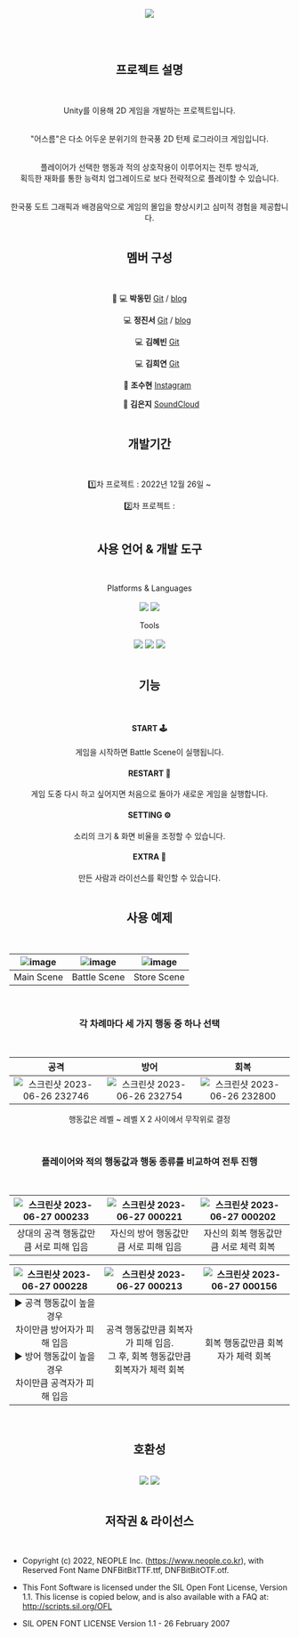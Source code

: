 <div align=center>

![](https://capsule-render.vercel.app/api?type=shark&section=header&color=gradient&text=%202022/2023%20Unity%20Project👋%20%20&height=200&fontSize=50&animation=fadeIn&fontAlignY=38)
 <br>
</div>
<div align=center>
<br><br>
   
## 프로젝트 설명
<br>
   
Unity를 이용해 2D 게임을 개발하는 프로젝트입니다. <br><br>

"어스름"은 다소 어두운 분위기의 한국풍 2D 턴제 로그라이크 게임입니다. <br><br>

플레이어가 선택한 행동과 적의 상호작용이 이루어지는 전투 방식과, <br>
획득한 재화를 통한 능력치 업그레이드로 보다 전략적으로 플레이할 수 있습니다. <br><br>

한국풍 도트 그래픽과 배경음악으로 게임의 몰입을 향상시키고 심미적 경험을 제공합니다. <br><br>

## 멤버 구성 
<br>

👑 💻 **박동민** [Git](https://github.com/chattymin) / [blog](https://naemamdaelo.tistory.com/)

　　💻 **정진서** [Git](https://github.com/JinNitt) / [blog](https://pharam.tistory.com/)

　　💻 **김혜빈** [Git](https://github.com/sunkong12)　　　

　　💻 **김희연** [Git](https://github.com/HeeYeon-Kim)　　　

　　🎨 **조수현** [Instagram](https://www.instagram.com/goyoung_villain/) 

　　　🎹 **김은지** [SoundCloud](https://soundcloud.com/4yagv0thkmafref=clipboard&p=i&c=1&si=DEFD317329394696B07B36C68136C9AD&utm_source=clipboard&utm_medium=text&utm_campaign=social_sharing)
<br><br>
   
## 개발기간
<br>
   
1️⃣차 프로젝트 : 2022년 12월 26일 ~ 

2️⃣차 프로젝트 : 
<br><br>
   
## 사용 언어 & 개발 도구
<br>  
   
Platforms & Languages <br><br>
<img src="https://img.shields.io/badge/Unity-FFFFFF?style=flat&logo=unity&logoColor=black" /> 
<img src="https://img.shields.io/badge/C%23-239120?style=flat&logo=csharp&logoColor=white" /> <br>

Tools <br><br>
<img src="https://img.shields.io/badge/Visual Studio Code-007ACC?style=flat&logo=visualstudiocode&logoColor=white" />
<img src="https://img.shields.io/badge/Notion-000000?style=flat&logo=notion&logoColor=white" />
<img src="https://img.shields.io/badge/GitHub-000000?style=flat&logo=github&logoColor=white" /> <br>
<br>
   
## 기능 
<br>
 
 #### START 🕹️<br>
 게임을 시작하면 Battle Scene이 실행됩니다.
 #### RESTART 🔄️<br>
 게임 도중 다시 하고 싶어지면 처음으로 돌아가 새로운 게임을 실행합니다.
 #### SETTING ⚙️<br>
소리의 크기 & 화면 비율을 조정할 수 있습니다.
 #### EXTRA 📃<br>
 만든 사람과 라이선스를 확인할 수 있습니다.
<br><br>

## 사용 예제
<br>

|![image](https://github.com/chattymin/UnityGameProject/assets/109129732/533e8faa-9ae5-42c2-999b-78f54d3aa026)|![image](https://github.com/chattymin/UnityGameProject/assets/109129732/49253310-90e8-4010-936f-e2c3e93e48b4)|![image](https://github.com/chattymin/UnityGameProject/assets/109129732/94694ecf-8251-4922-afdb-34820860a802)|
|:---:|:---:|:---:|
|Main Scene|Battle Scene|Store Scene|

<br>

### 각 차례마다 세 가지 행동 중 하나 선택
<br>

|공격|방어|회복|
|:---:|:---:|:---:|
|![스크린샷 2023-06-26 232746](https://github.com/chattymin/UnityGameProject/assets/109129732/b1de875a-6234-4a4c-a676-de0249b1fb3d)|![스크린샷 2023-06-26 232754](https://github.com/chattymin/UnityGameProject/assets/109129732/65e89ddb-1a96-4e2d-bed0-c2e69297434a)|![스크린샷 2023-06-26 232800](https://github.com/chattymin/UnityGameProject/assets/109129732/2b917d22-2c24-4634-829d-06db30a9e33d) |

행동값은 레벨 ~ 레벨 X 2 사이에서 무작위로 결정

<br>

### 플레이어와 적의 행동값과 행동 종류를 비교하여 전투 진행
<br>

|![스크린샷 2023-06-27 000233](https://github.com/chattymin/UnityGameProject/assets/109129732/a15a60d2-b654-4164-98c6-1d1c523d0df1)|![스크린샷 2023-06-27 000221](https://github.com/chattymin/UnityGameProject/assets/109129732/c6996169-aad2-42db-bc35-486c3e368689)|![스크린샷 2023-06-27 000202](https://github.com/chattymin/UnityGameProject/assets/109129732/85557a08-812f-48ee-b0ae-65ccafd096e4)|
|:---:|:---:|:---:|
|상대의 공격 행동값만큼 서로 피해 입음|자신의 방어 행동값만큼 서로 피해 입음|자신의 회복 행동값만큼 서로 체력 회복|

|![스크린샷 2023-06-27 000228](https://github.com/chattymin/UnityGameProject/assets/109129732/3e3b4eec-22bb-403c-9ca4-b3dfcb9b3cd7)|![스크린샷 2023-06-27 000213](https://github.com/chattymin/UnityGameProject/assets/109129732/08ae3353-e2fc-47c3-b0e9-6a5f9f453f6a)|![스크린샷 2023-06-27 000156](https://github.com/chattymin/UnityGameProject/assets/109129732/3abdb36c-709e-421a-a0e7-a04196ffd6a5)|
|:---:|:---:|:---:|
|▶ 공격 행동값이 높을 경우<br> 차이만큼 방어자가 피해 입음<br> ▶ 방어 행동값이 높을 경우<br> 차이만큼 공격자가 피해 입음|공격 행동값만큼 회복자가 피해 입음.<br>그 후, 회복 행동값만큼 회복자가 체력 회복|회복 행동값만큼 회복자가 체력 회복|
<br>

## 호환성
<br>
<img src="https://img.shields.io/badge/Android-3DDC84?style=flat&logo=android&logoColor=white" />
<img src="https://img.shields.io/badge/iOS-000000?style=flat&logo=ios&logoColor=white" />
<br><br>

## 저작권 & 라이선스 
<br>
<div align=left>
 
- Copyright (c) 2022, NEOPLE Inc. (https://www.neople.co.kr),
with Reserved Font Name DNFBitBitTTF.ttf, DNFBitBitOTF.otf.

- This Font Software is licensed under the SIL Open Font License, Version 1.1.
This license is copied below, and is also available with a FAQ at: http://scripts.sil.org/OFL

- SIL OPEN FONT LICENSE
Version 1.1 - 26 February 2007
</div>
